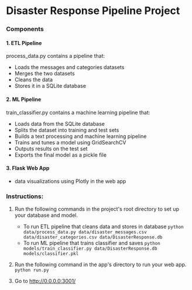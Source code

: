 # Disaster Response Pipeline Project
### Components
#### 1. ETL Pipeline
process_data.py contains a pipeline that:
- Loads the messages and categories datasets
- Merges the two datasets
- Cleans the data
- Stores it in a SQLite database
#### 2. ML Pipeline
train_classifier.py contains a machine learning pipeline that:
- Loads data from the SQLite database
- Splits the dataset into training and test sets
- Builds a text processing and machine learning pipeline
- Trains and tunes a model using GridSearchCV
- Outputs results on the test set
- Exports the final model as a pickle file
#### 3. Flask Web App
 - data visualizations using Plotly in the web app

### Instructions:
1. Run the following commands in the project's root directory to set up your database and model.

    - To run ETL pipeline that cleans data and stores in database
        `python data/process_data.py data/disaster_messages.csv data/disaster_categories.csv data/DisasterResponse.db`
    - To run ML pipeline that trains classifier and saves
        `python models/train_classifier.py data/DisasterResponse.db models/classifier.pkl`

2. Run the following command in the app's directory to run your web app.
    `python run.py`
 
3. Go to http://0.0.0.0:3001/
